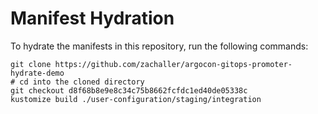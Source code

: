 # Manifest Hydration

To hydrate the manifests in this repository, run the following commands:

```shell
git clone https://github.com/zachaller/argocon-gitops-promoter-hydrate-demo
# cd into the cloned directory
git checkout d8f68b8e9e8c34c75b8662fcfdc1ed40de05338c
kustomize build ./user-configuration/staging/integration
```
